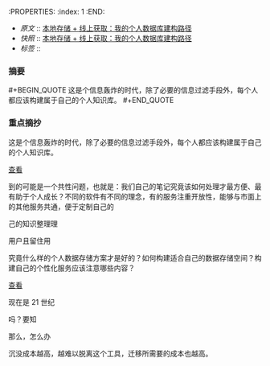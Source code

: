 :PROPERTIES:
:index: 1
:END:

- *原文* :: [本地存储 + 线上获取：我的个人数据库建构路径](https://sspai.com/post/69972)
- *快照* :: [本地存储 + 线上获取：我的个人数据库建构路径](http://localhost:7026/reading/1)
- *标签* ::  


### 摘要
#+BEGIN_QUOTE
这是个信息轰炸的时代，除了必要的信息过滤手段外，每个人都应该构建属于自己的个人知识库。
#+END_QUOTE

### 重点摘抄

 这是个信息轰炸的时代，除了必要的信息过滤手段外，每个人都应该构建属于自己的个人知识库。

[查看](https://cdn.sspai.com/2021/11/17/02dcb3e22348318ab27890b2272242a6.png)

 到的可能是一个共性问题，也就是：我们自己的笔记究竟该如何处理才最方便、最有助于个人成长？不同的软件有不同的理念，有的服务注重开放性，能够与市面上的其他服务共通，便于定制自己的

 己的知识整理理

 用户且留住用

 究竟什么样的个人数据存储方案才是好的？如何构建适合自己的数据存储空间？构建自己的个性化服务应该注意哪些内容？

[查看](https://cdn.sspai.com/2021/11/17/d603dfc12369401e5d24eeff2c2ddb85.jpg)

 现在是 21 世纪

 吗？要知

 那么，怎么办

 沉没成本越高，越难以脱离这个工具，迁移所需要的成本也越高。


